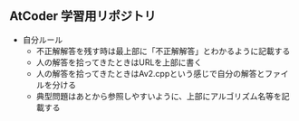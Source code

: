 ## AtCoder 学習用リポジトリ

+ 自分ルール
  + 不正解解答を残す時は最上部に「不正解解答」とわかるように記載する
  + 人の解答を拾ってきたときはURLを上部に書く
  + 人の解答を拾ってきたときはAv2.cppという感じで自分の解答とファイルを分ける
  + 典型問題はあとから参照しやすいように、上部にアルゴリズム名等を記載する
